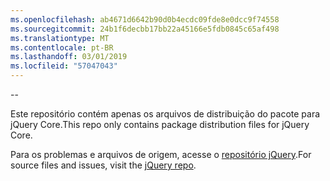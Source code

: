 ```yaml
---
ms.openlocfilehash: ab4671d6642b90d0b4ecdc09fde8e0dcc9f74558
ms.sourcegitcommit: 24b1f6decbb17bb22a45166e5fdb0845c65af498
ms.translationtype: MT
ms.contentlocale: pt-BR
ms.lasthandoff: 03/01/2019
ms.locfileid: "57047043"
---
```

--

<span data-ttu-id="fb6a9-101">Este repositório contém apenas os arquivos de distribuição do pacote para jQuery Core.</span><span class="sxs-lookup"><span data-stu-id="fb6a9-101">This repo only contains package distribution files for jQuery Core.</span></span>

<span data-ttu-id="fb6a9-102">Para os problemas e arquivos de origem, acesse o [repositório jQuery](https://github.com/jquery/jquery).</span><span class="sxs-lookup"><span data-stu-id="fb6a9-102">For source files and issues, visit the [jQuery repo](https://github.com/jquery/jquery).</span></span>
